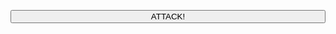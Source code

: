 <button onclick="Execute();console();clickchange();" class="waves-effect waves-light btn" style="width:100%;">ATTACK!</button>
